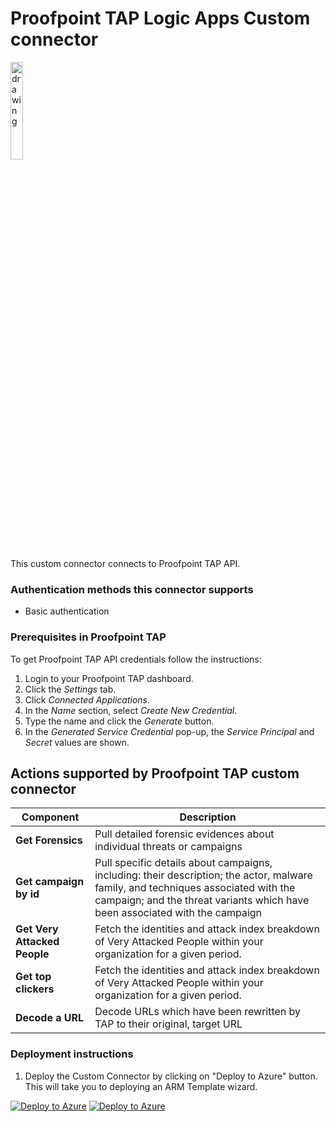 # Proofpoint TAP Logic Apps Custom connector

<img src="./proofpointlogo.png" alt="drawing" width="20%"/><br>

This custom connector connects to Proofpoint TAP API.

### Authentication methods this connector supports

*  Basic authentication

### Prerequisites in Proofpoint TAP
To get Proofpoint TAP API credentials follow the instructions:
1. Login to your Proofpoint TAP dashboard.
2. Click the *Settings* tab.
3. Click *Connected Applications*.
4. In the *Name* section, select *Create New Credential*.
5. Type the name and click the *Generate* button.
6. In the *Generated Service Credential* pop-up, the *Service Principal* and *Secret* values are shown.


## Actions supported by Proofpoint TAP custom connector

| **Component** | **Description** |
| --------- | -------------- |
| **Get Forensics** | Pull detailed forensic evidences about individual threats  or campaigns |
| **Get campaign by id** | Pull specific details about campaigns, including: their description; the actor, malware family, and techniques associated with the campaign; and the threat variants which have been associated with the campaign |
| **Get Very Attacked People** | Fetch the identities and attack index breakdown of Very Attacked People within your organization for a given period. |
| **Get top clickers** | Fetch the identities and attack index breakdown of Very Attacked People within your organization for a given period. |
| **Decode a URL** | Decode URLs which have been rewritten by TAP to their original, target URL |



### Deployment instructions 
1. Deploy the Custom Connector by clicking on "Deploy to Azure" button. This will take you to deploying an ARM Template wizard.

[![Deploy to Azure](https://aka.ms/deploytoazurebutton)](https://portal.azure.com/#create/Microsoft.Template/uri/https%3A%2F%2Fraw.githubusercontent.com%2FAzure%2FAzure-Sentinel%2Fmaster%2FSolutions%2FProofPointTap%2FPlaybooks%2FProofpointTAPConnector%2Fazuredeploy.json) [![Deploy to Azure](https://aka.ms/deploytoazuregovbutton)](https://portal.azure.us/#create/Microsoft.Template/uri/https%3A%2F%2Fraw.githubusercontent.com%2FAzure%2FAzure-Sentinel%2Fmaster%2FSolutions%2FProofPointTap%2FPlaybooks%2FProofpointTAPConnector%2Fazuredeploy.json)
